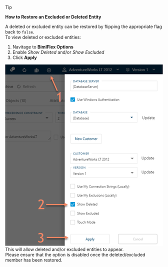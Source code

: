 >[!TIP]
> **How to Restore an Excluded or Deleted Entity**  
>
> A deleted or excluded entity can be restored by flipping the appropriate flag back to `false`.  
> To view deleted or excluded entities:  
>  
> 1. Navitage to **BimlFlex Options**  
> 1. Enable *Show Deleted* and/or *Show Excluded*  
> 1. Click **Apply**  
>
> ![Enabled Deleted Entities](images/bimlflex-app-options-show-deleted.png "Enabled Deleted Entities")  
> This will allow deleted and/or excluded entities to appear.  
> Please ensure that the option is disabled once the deleted/excluded member has been restored.  
